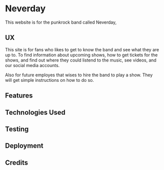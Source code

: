 # Neverday

This website is for the punkrock band called Neverday, 

## UX

This site is for fans who likes to get to know the band and see what they are up to. To find information about upcoming shows, how to get tickets for the shows, and find out where they could listend to the music, see videos, and our social media accounts.
 
Also for future employes that wises to hire the band to play a show. They will get simple instructions on how to do so. 



## Features

## Technologies Used

## Testing

## Deployment

## Credits